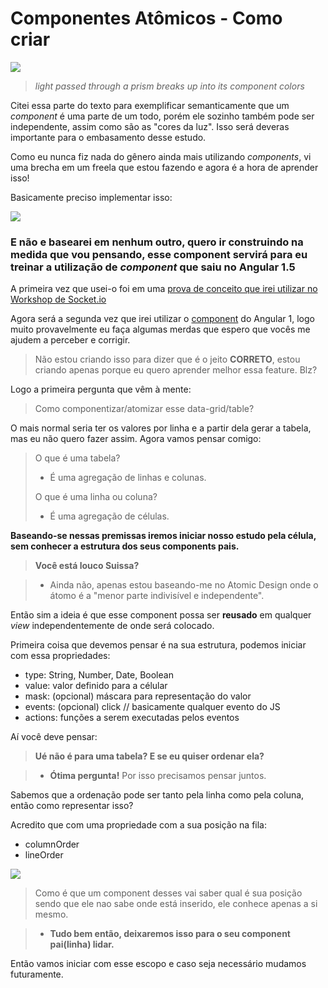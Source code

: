 # Componentes Atômicos - Como criar


![](https://github.com/suissa/componentes-atomicos-como-fazer/blob/master/imgs/component.png?raw=true)

> *light passed through a prism breaks up into its component colors*

Citei essa parte do texto para exemplificar semanticamente que um *component* é uma parte de um todo, porém ele sozinho também pode ser independente, assim como são as "cores da luz". Isso será deveras importante para o embasamento desse estudo.

Como eu nunca fiz nada do gênero ainda mais utilizando *components*, vi uma brecha em um freela que estou fazendo e agora é a hora de aprender isso!

Basicamente preciso implementar isso:

![](https://github.com/suissa/componentes-atomicos-como-fazer/blob/master/imgs/oquefazer.png?raw=true)

### E não e basearei em nenhum outro, quero ir construindo na medida que vou pensando, esse component servirá para eu treinar a utilização de *component* que saiu no Angular 1.5

A primeira vez que usei-o foi em uma [prova de conceito que irei utilizar no Workshop de Socket.io](https://github.com/Webschool-io/Workshop-AO-VIVO-Socket.io/blob/master/examples/components-events/app.js)

Agora será a segunda vez que irei utilizar o [component](https://docs.angularjs.org/guide/component) do Angular 1, logo muito provavelmente eu faça algumas merdas que espero que vocês me ajudem a perceber e corrigir.

> Não estou criando isso para dizer que é o jeito **CORRETO**, estou criando apenas porque eu quero aprender melhor essa feature. Blz?

Logo a primeira pergunta que vêm à mente:

> Como componentizar/atomizar esse data-grid/table? 

O mais normal seria ter os valores por linha e a partir dela gerar a tabela, mas eu não quero fazer assim. Agora vamos pensar comigo:

> O que é uma tabela?
> 
> - É uma agregação de linhas e colunas.
> 
> O que é uma linha ou coluna?
> 
> - É uma agregação de células.  

**Baseando-se nessas premissas iremos iniciar nosso estudo pela célula, sem conhecer a estrutura dos seus components pais.**

> **Você está louco Suissa?**

> - Ainda não, apenas estou baseando-me no Atomic Design onde o átomo é a "menor parte indivisível e independente".

Então sim a ideia é que esse component possa ser **reusado** em qualquer *view* independentemente de onde será colocado.

Primeira coisa que devemos pensar é na sua estrutura, podemos iniciar com essa propriedades:

- type: String, Number, Date, Boolean
- value: valor definido para a célular
- mask: (opcional) máscara para representação do valor
- events: (opcional) click // basicamente qualquer evento do JS
- actions: funções a serem executadas pelos eventos

Aí você deve pensar:

> **Ué não é para uma tabela? E se eu quiser ordenar ela?**

> - **Ótima pergunta!** Por isso precisamos pensar juntos.

Sabemos que a ordenação pode ser tanto pela linha como pela coluna, então como representar isso?

Acredito que com uma propriedade com a sua posição na fila:

- columnOrder
- lineOrder

![](https://memecrunch.com/meme/3ARWO/joao-kleber/image.png)

> Como é que um component desses vai saber qual é sua posição sendo que ele nao sabe onde está inserido, ele conhece apenas a si mesmo.

> - **Tudo bem então, deixaremos isso para o seu component pai(linha) lidar.**

Então vamos iniciar com esse escopo e caso seja necessário mudamos futuramente.
